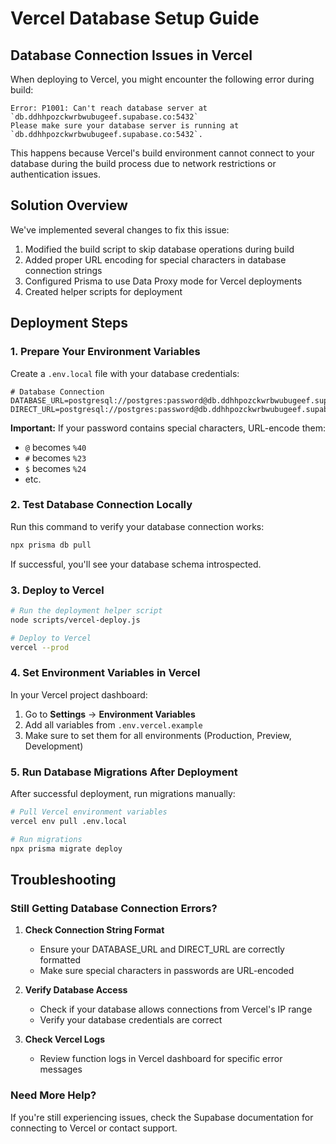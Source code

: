 # Vercel Database Setup Guide

## Database Connection Issues in Vercel

When deploying to Vercel, you might encounter the following error during build:

```
Error: P1001: Can't reach database server at `db.ddhhpozckwrbwubugeef.supabase.co:5432`
Please make sure your database server is running at `db.ddhhpozckwrbwubugeef.supabase.co:5432`.
```

This happens because Vercel's build environment cannot connect to your database during the build process due to network restrictions or authentication issues.

## Solution Overview

We've implemented several changes to fix this issue:

1. Modified the build script to skip database operations during build
2. Added proper URL encoding for special characters in database connection strings
3. Configured Prisma to use Data Proxy mode for Vercel deployments
4. Created helper scripts for deployment

## Deployment Steps

### 1. Prepare Your Environment Variables

Create a `.env.local` file with your database credentials:

```
# Database Connection
DATABASE_URL=postgresql://postgres:password@db.ddhhpozckwrbwubugeef.supabase.co:5432/postgres
DIRECT_URL=postgresql://postgres:password@db.ddhhpozckwrbwubugeef.supabase.co:5432/postgres
```

**Important:** If your password contains special characters, URL-encode them:
- `@` becomes `%40`
- `#` becomes `%23`
- `$` becomes `%24`
- etc.

### 2. Test Database Connection Locally

Run this command to verify your database connection works:

```bash
npx prisma db pull
```

If successful, you'll see your database schema introspected.

### 3. Deploy to Vercel

```bash
# Run the deployment helper script
node scripts/vercel-deploy.js

# Deploy to Vercel
vercel --prod
```

### 4. Set Environment Variables in Vercel

In your Vercel project dashboard:
1. Go to **Settings** → **Environment Variables**
2. Add all variables from `.env.vercel.example`
3. Make sure to set them for all environments (Production, Preview, Development)

### 5. Run Database Migrations After Deployment

After successful deployment, run migrations manually:

```bash
# Pull Vercel environment variables
vercel env pull .env.local

# Run migrations
npx prisma migrate deploy
```

## Troubleshooting

### Still Getting Database Connection Errors?

1. **Check Connection String Format**
   - Ensure your DATABASE_URL and DIRECT_URL are correctly formatted
   - Make sure special characters in passwords are URL-encoded

2. **Verify Database Access**
   - Check if your database allows connections from Vercel's IP range
   - Verify your database credentials are correct

3. **Check Vercel Logs**
   - Review function logs in Vercel dashboard for specific error messages

### Need More Help?

If you're still experiencing issues, check the Supabase documentation for connecting to Vercel or contact support.